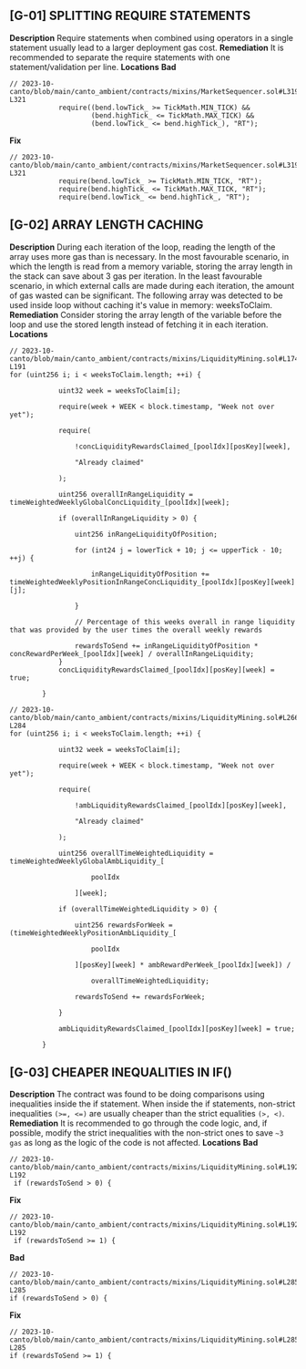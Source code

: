 ## [G-01] SPLITTING REQUIRE STATEMENTS
**Description**
Require statements when combined using operators in a single statement usually lead to a larger deployment gas cost.
**Remediation**
It is recommended to separate the require statements with one statement/validation per line.
**Locations**
**Bad**
```sol
// 2023-10-canto/blob/main/canto_ambient/contracts/mixins/MarketSequencer.sol#L319-L321
            require((bend.lowTick_ >= TickMath.MIN_TICK) &&
                    (bend.highTick_ <= TickMath.MAX_TICK) &&
                    (bend.lowTick_ <= bend.highTick_), "RT");
```
**Fix**
```sol
// 2023-10-canto/blob/main/canto_ambient/contracts/mixins/MarketSequencer.sol#L319-L321
            require(bend.lowTick_ >= TickMath.MIN_TICK, "RT");
            require(bend.highTick_ <= TickMath.MAX_TICK, "RT");
            require(bend.lowTick_ <= bend.highTick_, "RT");
```
## [G-02] ARRAY LENGTH CACHING
**Description**
During each iteration of the loop, reading the length of the array uses more gas than is necessary. 
In the most favourable scenario, in which the length is read from a memory variable, storing the array length in the stack can save about 3 gas per iteration. 
In the least favourable scenario, in which external calls are made during each iteration, the amount of gas wasted can be significant.
The following array was detected to be used inside loop without caching it's value in memory: weeksToClaim.
**Remediation**
Consider storing the array length of the variable before the loop and use the stored length instead of fetching it in each iteration.
**Locations**
```sol
// 2023-10-canto/blob/main/canto_ambient/contracts/mixins/LiquidityMining.sol#L174-L191
for (uint256 i; i < weeksToClaim.length; ++i) {

            uint32 week = weeksToClaim[i];

            require(week + WEEK < block.timestamp, "Week not over yet");

            require(

                !concLiquidityRewardsClaimed_[poolIdx][posKey][week],

                "Already claimed"

            );

            uint256 overallInRangeLiquidity = timeWeightedWeeklyGlobalConcLiquidity_[poolIdx][week];

            if (overallInRangeLiquidity > 0) {

                uint256 inRangeLiquidityOfPosition;

                for (int24 j = lowerTick + 10; j <= upperTick - 10; ++j) {

                    inRangeLiquidityOfPosition += timeWeightedWeeklyPositionInRangeConcLiquidity_[poolIdx][posKey][week][j];

                }

                // Percentage of this weeks overall in range liquidity that was provided by the user times the overall weekly rewards

                rewardsToSend += inRangeLiquidityOfPosition * concRewardPerWeek_[poolIdx][week] / overallInRangeLiquidity;
            }
            concLiquidityRewardsClaimed_[poolIdx][posKey][week] = true;

        }
```
```sol
// 2023-10-canto/blob/main/canto_ambient/contracts/mixins/LiquidityMining.sol#L266-L284
for (uint256 i; i < weeksToClaim.length; ++i) {

            uint32 week = weeksToClaim[i];

            require(week + WEEK < block.timestamp, "Week not over yet");

            require(

                !ambLiquidityRewardsClaimed_[poolIdx][posKey][week],

                "Already claimed"

            );

            uint256 overallTimeWeightedLiquidity = timeWeightedWeeklyGlobalAmbLiquidity_[

                    poolIdx

                ][week];

            if (overallTimeWeightedLiquidity > 0) {

                uint256 rewardsForWeek = (timeWeightedWeeklyPositionAmbLiquidity_[

                    poolIdx

                ][posKey][week] * ambRewardPerWeek_[poolIdx][week]) /

                    overallTimeWeightedLiquidity;

                rewardsToSend += rewardsForWeek;

            }

            ambLiquidityRewardsClaimed_[poolIdx][posKey][week] = true;

        }
```
## [G-03] CHEAPER INEQUALITIES IN IF()
**Description**
The contract was found to be doing comparisons using inequalities inside the if statement.
When inside the if statements, non-strict inequalities `(>=, <=)` are usually cheaper than the strict equalities `(>, <)`.
**Remediation**
It is recommended to go through the code logic, and, if possible, modify the strict inequalities with the non-strict ones to save `~3 gas` as long as the logic of the code is not affected.
**Locations**
**Bad**
```sol
// 2023-10-canto/blob/main/canto_ambient/contracts/mixins/LiquidityMining.sol#L192-L192
 if (rewardsToSend > 0) {
```
**Fix**
```sol
// 2023-10-canto/blob/main/canto_ambient/contracts/mixins/LiquidityMining.sol#L192-L192
 if (rewardsToSend >= 1) {
```
**Bad**
```sol
// 2023-10-canto/blob/main/canto_ambient/contracts/mixins/LiquidityMining.sol#L285-L285
if (rewardsToSend > 0) {
```
**Fix**
```sol
// 2023-10-canto/blob/main/canto_ambient/contracts/mixins/LiquidityMining.sol#L285-L285
if (rewardsToSend >= 1) {
```